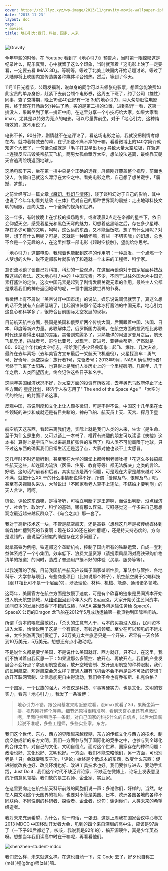 ```yaml
---
cover: https://c2.llyz.xyz/wp-image/2013/11/gravity-movie-wallpaper-iphone.jpg
date: '2013-11-23'
layout: doc
tags:
- movies
title: 地心引力:我们、科技、国家、未来
---
```


![Gravity](https://c2.llyz.xyz/wp-image/2013/11/gravity-movie-wallpaper-iphone.jpg)

今年早些的时候，在 Youtube 看到了《地心引力》预告片，当时第一眼惊叹这是纪录片么，配乐真赞，心中就留了这么个印象，当时就预着「这电影上映了一定要看，一定要去看 IMAX 3D」。等啊等，等过了北美上映国内开始话题讨论，等过了大陆即将上映国内宣传造势各种媒体平台预热。然后，等到了今天。

11月11日光棍节，公司发福利，说单身的同学可以去领张电影票，想着怎能浪费如此宝贵的单身身份，赶紧下去前台领个电影券，这周五下班了，约了公司（雄性）同事，查了查排期，晚上19点40正好有一场 3d的地心引力，两人匆匆赶往电影院，终于赶在开场后5分钟进了场，买的是第二排的位置，进到影厅一看，这第一排没人，果断坐到了第一排正中间。在这里分享一个小技巧给大家，如果大家看 imax，尤其是以特效为亮点的电影，可以尽量靠前坐，对于「地心引力」这种纯特效的，就不用说了。

电影不长，90分钟，剧情就不在这评论了，看这场电影之前，我就没把剧情考虑在内，就冲着特效去的嘛，在乎那些不痛不痒的干嘛，看看微博上的140字简介就知道个大概了，一句话总结就是「毛子打卫星出 bug 导致大量太空垃圾，在轨道上连锁反应击毁美帝航天飞机，两男女孤单飘浮太空，想法设法逃离，最终靠天朝天宫逃离险境返回地球」。

这场电影下来，坐在第一排中央是个正确的选择，屏幕刚好覆盖整个视界，前面也没人，仿佛自己就这么漂浮在太空之中。看完电影之后，自己想了想关键字，「震撼、梦想」。

之前曾经写过一篇文章[《魔幻、科幻与情怀》](https://luolei.org/imagination-story/)，谈了谈科幻对于自己的影响，其中也说了今年年初看刘慈欣《三体》后对自己的那种世界观的震撼：走出地球科技文明的局限，走向太空，一个全新的视角和世界。

这一年多，有时候晚上在学校的操场跑步，或者凌晨2点走在帝都的星空下，依旧会仰望天空，感受着星光和黑色天穹的魅力，幻想着这黑暗之后，存在多少星球、存在多少可能的文明，呵呵，这么远的东西，又不能当饭吃，想了有什么用呢？对啊，想了有什么用呢？可是，这就是一种情怀嘛，有些「不切实际」的幻想，总也不会是一个无趣的人，在这里推荐一部电影《超时空接触》，望能给你思考。

「地心引力」这部电影，我想着也能起到这样的作用吧：一种启发、一个点燃一个人梦想的火种，说不定部影片就影响了和造就一个未来的工程师、科学家。

意识流地谈了谈自己对科技、科幻的一些观点，在这里再谈谈对于国家层面科技战略这些的看法。这次地心引力中的「中国元素」不少，不同于过往外国大片中国元素打酱油的定位，这次中国元素是起到了剧情发展关键元素的作用，最终主人公都是乘着我们的神舟返回地球的呢，一番中国拯救世界的节奏。

看微博上有不屑说「美帝讨好中国市场」的说法，娱乐说说调侃就罢了，真这么想的话不免就有点自表低端了，比起钢铁侠那个范冰冰打酱油的中国元素，地心引力这良心和科学多了，很符合目前国际太空发展的现状。

目前航天航空方面，强国是美国和俄罗斯两个传统大国，后面跟着中国、法国、日本、印度等新兴力量。苏联解体后，俄罗斯国力衰竭，在航空方面的投资相比苏联时代还是看得出明显的差距，美帝则欢腾多了，耳熟能详的阿波罗登月之后，航天飞机登场，挑战者号、哥伦比亚号、发现号、奋进号、亚特兰蒂斯，俨然就是80、90这个年代的太空标志，带给我们多少经典印象：起飞、爆炸、几次灾难，最终在去年离场（去年美官方宣布最后一架航天飞机退役），火星探测车：勇气号、好奇号，远空探索：旅行者1号，先驱者号；2013年9月，NASA 确认旅行者1号终于飞离了太阳系，也算得上是我们人类历史上的一个里程碑吧。几百年、几千年之后，人类回望历史，终会记住这些日子和名字。

这两年美国经济状况不好，对太空方面的投资有所收减，去年奥巴马政府停止了太空方面的 [星座计划](https://zh.wikipedia.org/wiki/%E6%98%9F%E5%BA%A7%E8%AE%A1%E5%88%92)，经济学人杂志用了" The end of the Space Age " 「太空时代的终结」的封面评论这事。

反观中国，虽说制度和文化上让人颇多微词，可是不得不说，中国这十几年来在太空领域的进步和成就还是有目共睹的，神舟飞船、航天员上天、天宫、探月卫星 。

航空航天这东西，看起来离我们远，实际上就是我们人类的未来，生命（是生命、至于为什么是生命，又可以谈上一本书了，推荐有兴趣的朋友可以读读《失控》这本书）算得上是宇宙产生以来最具扩张性的东西了）和人类不可能局限于地球。只不过这东西的确离我们日常生活还是远了点，大家对他也谈不上太感冒。

这几年时不时还能听到，甚至我在大学的课堂上都听到老师吐槽「花这么多钱搞航空航天这些，却连国内流浪（医保、住房、教育等等）都无法解决」之类的言论。好吧，这句话的前者和后者，其实应该是两个问题，可是现在大家是越来越对 XX 不满，就把什么XX 干的什么事情都说得不好，所谓「爱屋及乌、恨屋及乌」吧，甚至有央视街头采访，大爷说出「不回家看老人算不上违法，不结婚才要判刑」的天人言论，呵呵。

舆论、评论这东西嘛，是得听听，可独立判断才是王道啊，而做出判断，没点经济学、社会学、政治学、科学的基础，哪有那么容易。哎呀感觉这一年多来自己思想观念最近越来越反群众了、《乌合之众》那一套了。

我对于高新技术这一块，不管是航空航天，还是高铁（想想这几年是被传统媒体到新媒体吐槽到死的节奏啊：现在12306还在被吐槽呢），还是持支持态度的，方向是没错的，虽说运行制度的确是存在太多问题了。

就拿高铁为例吧，铁道部这个垄断机构，控制了国内所有的铁路运营，自成一套利益体系成了一个小集团，效率低下、浪费大量资源（请搜索凤凰网对高铁采购价格清单的报道）的同时，造成了普通用户挺不好的体验（买票、服务等等）。

以我浅薄的了解，目前我国航空航天应该属于国家垄断性质，军队参与管控、各地科研、大学参与项目，有些商业项目（比如说那个种子），航空航空属于尖端科技（跟 IT相比可不是一个层面的），涉及理论、材料、机械、能源、通讯诸多领域。

这两年，美国官方在航空方面是放慢了速度，可是有个欣喜的迹象是民间资本开始进入航天航空领域，从[维珍银河](https://zh.wikipedia.org/zh/%E7%B6%AD%E7%8F%8D%E9%8A%80%E6%B2%B3)到今年大火的 [SpaceX](https://www.spacex.com/)，大家开始关注民间资本，民间资本的发展也取得了不错的成绩，NASA 甚至外包运输任务给 SpaceX，SpaceX 公司的Dragon 龙飞船在2012年5月成功运输第一批货物到国际空间站。

所谓「资本的嗅觉最敏锐」，「杀头的生意有人干，亏本的买卖没人做」，民间资本进入太空，恰恰说明了这是一个有前途、有钱途的领域。至少在可以预见的不远未来，太空旅游离我们很近了，20万美刀太空旅游只是一个开头，迟早有一天会降到10万美元，5万美元。想想还有点小激动呢。

不是说什么都是要学美国，不是说什么美国就好、西方就好，只不过，在这里，我们不妨试着自我反思一下：如果没那么多管控、放开点、再放开点，我们的产业发展会不会好点？拿通用航空说起，放开空域管制、放开通用航空的种种限制，我们的民用航空、短途航空会怎么样？普通人拥有飞机会不会不再是遥不可及的梦想？放开互联网管制、让信息能更自由得流动，我们会不会也有乔布斯、扎克伯格？

一个国家、一个民族的强大，不仅仅是科技、军事等硬实力，也是文化、文明的软实力，看完「地心引力」，我发了一条微博：

> 地心引力不错，跟公司基友来附近影院看，没imax就看了3d，果断坐第一排，视界刚好整个屏幕。细节还原得很精准啊，看到天宫心里还有点激动呢，里面电控甩毛子一条街，对自己国家的科技什么的自信点，以后大国崛起说不准呢，多些工程师，多些实业家。东方。

我们这个世代、东方、西方的界限越来越模糊，东方的传统文化与西方的技术、制度交融成新的东方文明。我们一方面参与到了国际化的竞争之中，也参与到全球化的合作之中，对自己的文化、文明自信点，面对这个世界、国家存在的种种问题：政治也好、文化也好、文明也好。一方面，我们不能忽略他们，另一方面，可也别老是「只」会就耍嘴皮子功，「评论」始终是个低成本的东西，改变什么东西：促进制度改良也好、改变环境也好、改进工具技术也好。我们要参与进去、要动手实践，Just Do it . 我们这个时代不缺乏评论家、不缺乏在微博上、论坛上发表意见的所谓意见领袖，我们缺的是工程师、企业家、实业家。

在这里要向走在航空航天科研前线的同胞们说一声：多谢你们，好样的。当然，站在人类文明这个无国界的视角，也要对不管是美国、日本、欧洲各国各地的各种不同肤色、不同性别的科研者、探索者、企业者，说句：谢谢你们，人类未来的希望缔造者。

我对未来充满希望，为什么，就一句话，一张图，这是上周我在国家会议中心参加 2013 MDCC 中国移动开发者大会，见到的四个来自深圳的高中生，应该是97后了（一下子90后都老了，咳咳，我说我是92年的），搞开源硬件，真是少年英杰呀。想想当年我们读高中时在干嘛呢，再看看他们。

![shenzhen-student-mdcc](https://c2.llyz.xyz/wp-image/2013/11/shenzhen.jpg)

我们怎么样，未来就这么样。在这也自勉一下，先 Code 去了，好歹也自称工(měi )程(gōng)师(zǎi )嘛。
